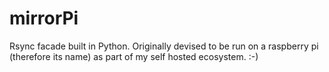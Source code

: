 # mirrorPi
Rsync facade built in Python. Originally devised to be run on a raspberry pi (therefore its name) as part of my self hosted ecosystem. :-)
